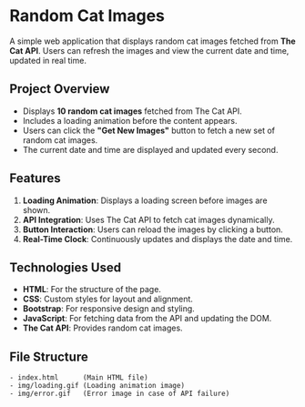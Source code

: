 # Random Cat Images

A simple web application that displays random cat images fetched from **The Cat API**. Users can refresh the images and view the current date and time, updated in real time.

## Project Overview

- Displays **10 random cat images** fetched from The Cat API.
- Includes a loading animation before the content appears.
- Users can click the **"Get New Images"** button to fetch a new set of random cat images.
- The current date and time are displayed and updated every second.

## Features

1. **Loading Animation**: Displays a loading screen before images are shown.
2. **API Integration**: Uses The Cat API to fetch cat images dynamically.
3. **Button Interaction**: Users can reload the images by clicking a button.
4. **Real-Time Clock**: Continuously updates and displays the date and time.

## Technologies Used

- **HTML**: For the structure of the page.
- **CSS**: Custom styles for layout and alignment.
- **Bootstrap**: For responsive design and styling.
- **JavaScript**: For fetching data from the API and updating the DOM.
- **The Cat API**: Provides random cat images.

## File Structure

```plaintext
- index.html      (Main HTML file)
- img/loading.gif (Loading animation image)
- img/error.gif   (Error image in case of API failure)
